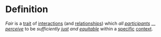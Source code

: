 # Definition

_Fair_ is a [trait](https://github.com/gcassel/Modular-Organization-Terminology/blob/master/terms/trait.md) of [interactions](https://github.com/gcassel/Modular-Organization-Terminology/blob/master/terms/interaction.md) (and [relationships](https://github.com/gcassel/Modular-Organization-Terminology/blob/master/terms/relate.md)) which _all_ [_participants_](https://github.com/gcassel/Modular-Organization-Terminology/blob/master/terms/participate.md) __ [_perceive_](https://github.com/gcassel/Modular-Organization-Terminology/blob/master/terms/perceive.md) to be _sufficiently_ [_just_](https://github.com/gcassel/Modular-Organization-Terminology/blob/master/terms/just.md) _and_ [_equitable_](https://github.com/gcassel/Modular-Organization-Terminology/blob/master/terms/equity.md) within a [specific](https://github.com/gcassel/Modular-Organization-Terminology/blob/master/terms/specific.md) [context](https://github.com/gcassel/Modular-Organization-Terminology/blob/master/terms/context.md).
